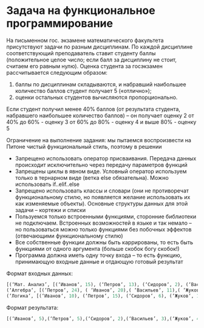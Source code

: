 # Задача на функциональное программирование

На письменном гос. экзамене математического факультета присутствуют задачи по разным дисциплинам. По каждой дисциплине соответствующий преподаватель ставит студенту баллы (положительное целое число; если балл за дисциплину не стоит, считаем его равным нулю). Оценка студента за госэкзамен рассчитывается следующим образом:
1. баллы по дисциплинам складываются, и набравший наибольшее количество баллов студент получает 5 («отлично»);
2. оценки остальных студентов вычисляются пропорционально.

Если студент получил менее 40% баллов (от результата студента, набравшего наибольшее количество баллов) – он получает оценку 2 
от 40% до 60% - оценку 3 
от 60% до 80% - оценку 4 
и выше 80% - оценку 5

Ограничение на выполнение задания: 
мы пытаемся воспроизвести на Питоне чистый функциональный стиль, поэтому в решении

- Запрещено использовать оператор присваивания. Передача данных происходит исключительно через передачу параметров функций 
- Запрещены циклы в явном виде. Условный оператор используем только в тернарном виде (ветка else обязательна). Можно использовать if..elif..else
- Запрещено использовать классы и словари (они не противоречат функциональному стилю, но появляется желание использовать их как изменяемые объекты). Основные структуры данных для этой задачи – кортежи и списки 
- Пользуемся только встроенными функциями, сторонние библиотеки не подключаем. Встроенных возможностей в языке и так немало – но пользоваться можно только функциями без побочных эффектов (отвечающими функциональному стилю) 
- Все собственные функции должны быть каррированы, то есть быть функциями от одного аргумента (больше скобок богу скобок!) 
- Программа должна иметь одну точку входа – то есть функцию, принимающую входные данные и отдающую готовый результат 

Формат входных данных:
```python
[(‘Мат. Анализ’, [(‘Иванов‘, 15), (‘Петров‘, 13), (‘Сидоров‘, 2), (‘Васильев‘, 10), (‘Жуков‘, 6)]), 
(‘Алгебра‘, [(‘Петров‘, 24), ( ‘Иванов‘, 20),( ‘Васильев‘, 11),( ‘Жуков‘, 12)]), 
(‘Логика‘, [(‘Иванов‘, 10), (‘Петров‘, 15), (‘Сидоров‘, 6), (‘Жуков‘, 15)])]
```

Формат результата:
```python
[(‘Иванов’, 5),(‘Петров’, 5),(‘Сидоров’, 2),(‘Васильев’, 3),(‘Жуков’, 4)]
```
